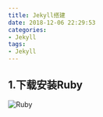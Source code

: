 ```yaml
---
title: Jekyll搭建
date: 2018-12-06 22:29:53
categories:
- Jekyll
tags:
- Jekyll
---
```


## 1.下载安装Ruby
![Ruby](/images/jekyll/1.png)